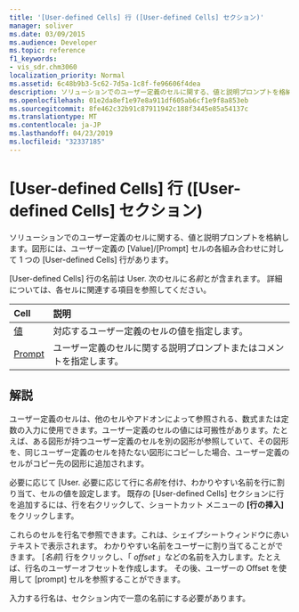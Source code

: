 ```yaml
---
title: '[User-defined Cells] 行 ([User-defined Cells] セクション)'
manager: soliver
ms.date: 03/09/2015
ms.audience: Developer
ms.topic: reference
f1_keywords:
- vis_sdr.chm3060
localization_priority: Normal
ms.assetid: 6c48b9b3-5c62-7d5a-1c8f-fe96606f4dea
description: ソリューションでのユーザー定義のセルに関する、値と説明プロンプトを格納します。図形には、ユーザー定義の [Value]/[Prompt] セルの各組み合わせに対して 1 つの [User-defined Cells] 行があります。
ms.openlocfilehash: 01e2da8ef1e97e8a911df605ab6cf1e9f8a853eb
ms.sourcegitcommit: 8fe462c32b91c87911942c188f3445e85a54137c
ms.translationtype: MT
ms.contentlocale: ja-JP
ms.lasthandoff: 04/23/2019
ms.locfileid: "32337185"
---
```

# <a name="user-defined-cells-row-user-defined-cells-section"></a>[User-defined Cells] 行 ([User-defined Cells] セクション)

ソリューションでのユーザー定義のセルに関する、値と説明プロンプトを格納します。図形には、ユーザー定義の [Value]/[Prompt] セルの各組み合わせに対して 1 つの [User-defined Cells] 行があります。
  
[User-defined Cells] 行の名前は User. 次のセルに*名前*とが含まれます。 詳細については、各セルに関連する項目を参照してください。 
  
|**Cell**|**説明**|
|:-----|:-----|
|[値](value-cell-user-defined-cells-section.md) <br/> |対応するユーザー定義のセルの値を指定します。  <br/> |
|[Prompt](prompt-cell-user-defined-cells-section.md) <br/> |ユーザー定義のセルに関する説明プロンプトまたはコメントを指定します。  <br/> |
   
## <a name="remarks"></a>解説

ユーザー定義のセルは、他のセルやアドオンによって参照される、数式または定数の入力に使用できます。ユーザー定義のセルの値には可搬性があります。たとえば、ある図形が持つユーザー定義のセルを別の図形が参照していて、その図形を、同じユーザー定義のセルを持たない図形にコピーした場合、ユーザー定義のセルがコピー先の図形に追加されます。
  
 必要に応じて [User.  必要に応じて行に*名前*を付け、わかりやすい名前を行に割り当て、セルの値を設定します。 既存の [User-defined Cells] セクションに行を追加するには、行を右クリックして、ショートカット メニューの **[行の挿入]** をクリックします。 
  
これらのセルを行名で参照できます。これは、シェイプシートウィンドウに赤いテキストで表示されます。 わかりやすい名前をユーザーに割り当てることができます。 [*名前*] 行をクリックし、「 *offset* 」などの名前を入力します。たとえば、行名のユーザーオフセットを作成します。 その後、ユーザーの Offset を使用して [prompt] セルを参照することができます。 
  
入力する行名は、セクション内で一意の名前にする必要があります。
  

